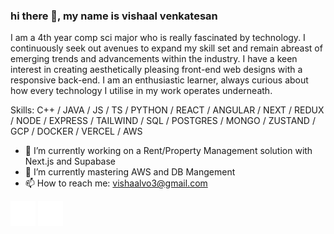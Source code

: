 ### hi there 👋,   my name is vishaal venkatesan
I am a 4th year comp sci major who is really fascinated by technology. I continuously seek out avenues to expand my skill set and remain abreast of emerging trends and advancements within the industry. I have a keen interest in creating aesthetically pleasing front-end web designs with a responsive back-end. I am an enthusiastic learner, always curious about how every technology I utilise in my work operates underneath.

Skills: C++ / JAVA / JS / TS / PYTHON / REACT / ANGULAR / NEXT / REDUX / NODE / EXPRESS / TAILWIND / SQL / POSTGRES / MONGO / ZUSTAND / GCP / DOCKER / VERCEL / AWS 

- 🔭 I’m currently working on a Rent/Property Management solution with Next.js and Supabase
- 🌱 I’m currently mastering AWS and DB Mangement 
- 📫 How to reach me: vishaalvo3@gmail.com 

[<img src='link.svg' alt='linkedin' height='40'>](https://www.linkedin.com/in/https://www.linkedin.com/in/vishaalvenkatesan/) 
[<img src='web.svg' alt='website' height='40'>](https://www.vishaalvenkatesan.engineer/)  

